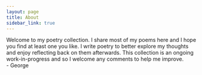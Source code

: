 ```yaml
---
layout: page
title: About
sidebar_link: true
---
```


<p class="message">
Welcome to my poetry collection. I share most of my poems here and I hope you find at least one you like. I write poetry to better explore my thoughts and enjoy reflecting back on them afterwards. This collection is an ongoing work-in-progress and so I welcome any comments to help me improve. <br />
- George
</p>
